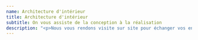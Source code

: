 ```yaml
---
name: Architecture d'intérieur
title: Architecture d'intérieur
subtitle: On vous assiste de la conception à la réalisation
description: "<p>Nous vous rendons visite sur site pour échanger vos envies, vos besoins …\r\n\nNous venons prendre les mesures nécessaires à l’établissement des plans de votre projet…\r\n\nNous réalisons ensemble un concept …\n\nNous vous proposons plusieurs esquisses…\r\n\nNous vous accompagnons dans le choix des matériaux …\r\n\nNous composons un DCE (dossier de consultation des Entreprises) …\r\n\nNous vous proposons une équipe de qualité pour la réalisation de vos travaux… \r\n\nNous suivons votre chantier …\r\n\nNous vous assistons lors de la réception de votre chantier…\r.</p> <ul class='checked'><li>Free HTML5 Templates</li><li>Free Bootstrap Templates</li><li>Free HTML5 Bootstrap Templates</li></ul><p><a href='#' class='btn btn-primary btn-outline fh5co-content-nav' data-nav-section='contact'>Nous contacter</a></p>"
---
```


